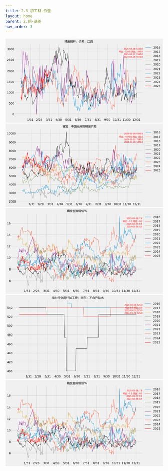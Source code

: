```yaml
---
title: 2.3 加工材-价差
layout: home
parent: 2.铜-基差
nav_order: 3
---
```



<img src="Charts/%E7%B2%BE%E5%BA%9F%E9%93%9C%E6%9D%86%EF%BC%9A%E4%BB%B7%E5%B7%AE%EF%BC%9A%E6%B1%9F%E8%A5%BF.png" alt="两杆差">

<img src="Charts/%E5%AF%8C%E5%AE%9D%EF%BC%9A%E4%B8%AD%E5%9B%BD%E5%85%89%E4%BA%AE%E9%93%9C%E7%B2%BE%E5%BA%9F%E4%BB%B7%E5%B7%AE.png" alt="scrapspread">

<img src="Charts/%E7%B2%BE%E5%BA%9F%E5%B7%AE%E9%99%A4%E9%93%9C%E4%BB%B7%25.png" alt="%">

<img src="Charts/%E7%94%B5%E5%8A%9B%E8%A1%8C%E4%B8%9A%E7%94%A8%E6%9D%86%E5%8A%A0%E5%B7%A5%E8%B4%B9%EF%BC%9A%E5%8D%8E%E4%B8%9C%EF%BC%9A%E4%B8%8D%E5%90%AB%E5%8D%87%E8%B4%B4%E6%B0%B4.png" alt="%">

<img src="Charts/%E7%B2%BE%E5%BA%9F%E5%B7%AE%E9%99%A4%E9%93%9C%E4%BB%B7%25.png" alt="%">
